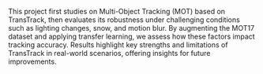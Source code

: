 This project first studies on Multi-Object Tracking (MOT) based on TransTrack, then evaluates its robustness under challenging conditions such as lighting changes, snow, and motion blur. By augmenting the MOT17 dataset and applying transfer learning, we assess how these factors impact tracking accuracy. Results highlight key strengths and limitations of TransTrack in real-world scenarios, offering insights for future improvements.
